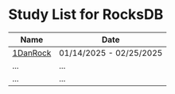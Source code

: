 # Study List for RocksDB
| **Name**  | **Date**       |
|-------|-----------|
| [1DanRock](1DanRock/README.md) | 01/14/2025 - 02/25/2025 |
| ... | ... |
| ... | ... |
